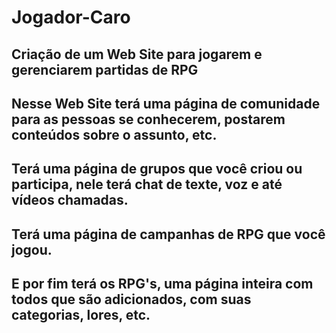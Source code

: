 # Jogador-Caro
## Criação de um Web Site para jogarem e gerenciarem partidas de RPG
## Nesse Web Site terá uma página de comunidade para as pessoas se conhecerem, postarem conteúdos sobre o assunto, etc.
## Terá uma página de grupos que você criou ou participa, nele terá chat de texte, voz e até vídeos chamadas.
## Terá uma página de campanhas de RPG que você jogou.
## E por fim terá os RPG's, uma página inteira com todos que são adicionados, com suas categorias, lores, etc.
